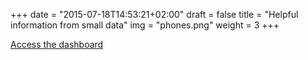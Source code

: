+++
date = "2015-07-18T14:53:21+02:00"
draft = false
title = "Helpful information from small data"
img = "phones.png"
weight = 3
+++

[Access the dashboard](https://datavaapps.shinyapps.io/dailygradedash)
